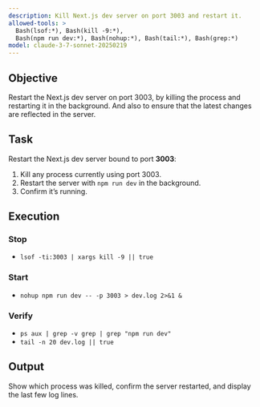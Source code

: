 ```yaml
---
description: Kill Next.js dev server on port 3003 and restart it.
allowed-tools: >
  Bash(lsof:*), Bash(kill -9:*),
  Bash(npm run dev:*), Bash(nohup:*), Bash(tail:*), Bash(grep:*)
model: claude-3-7-sonnet-20250219
---
```

## Objective 
Restart the Next.js dev server on port 3003, by killing the process and restarting it in the background.
And also to ensure that the latest changes are reflected in the server.

## Task
Restart the Next.js dev server bound to port **3003**:

1. Kill any process currently using port 3003.
2. Restart the server with `npm run dev` in the background.
3. Confirm it’s running.

## Execution

### Stop
- `lsof -ti:3003 | xargs kill -9 || true`

### Start
- `nohup npm run dev -- -p 3003 > dev.log 2>&1 &`

### Verify
- `ps aux | grep -v grep | grep "npm run dev"`
- `tail -n 20 dev.log || true`

## Output
Show which process was killed, confirm the server restarted, and display the last few log lines.